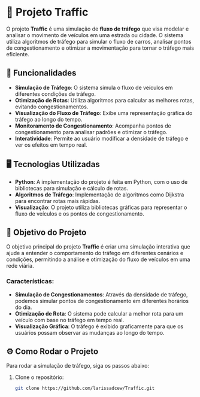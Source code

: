 # 🚗 Projeto Traffic

O projeto **Traffic** é uma simulação de **fluxo de tráfego** que visa modelar e analisar o movimento de veículos em uma estrada ou cidade. O sistema utiliza algoritmos de tráfego para simular o fluxo de carros, analisar pontos de congestionamento e otimizar a movimentação para tornar o tráfego mais eficiente.

## 🔧 Funcionalidades

- **Simulação de Tráfego**: O sistema simula o fluxo de veículos em diferentes condições de tráfego.
- **Otimização de Rotas**: Utiliza algoritmos para calcular as melhores rotas, evitando congestionamentos.
- **Visualização do Fluxo de Tráfego**: Exibe uma representação gráfica do tráfego ao longo do tempo.
- **Monitoramento de Congestionamento**: Acompanha pontos de congestionamento para analisar padrões e otimizar o tráfego.
- **Interatividade**: Permite ao usuário modificar a densidade de tráfego e ver os efeitos em tempo real.

## 🖥️ Tecnologias Utilizadas

- **Python**: A implementação do projeto é feita em Python, com o uso de bibliotecas para simulação e cálculo de rotas.
- **Algoritmos de Tráfego**: Implementação de algoritmos como Dijkstra para encontrar rotas mais rápidas.
- **Visualização**: O projeto utiliza bibliotecas gráficas para representar o fluxo de veículos e os pontos de congestionamento.
  
## 🎯 Objetivo do Projeto

O objetivo principal do projeto **Traffic** é criar uma simulação interativa que ajude a entender o comportamento do tráfego em diferentes cenários e condições, permitindo a análise e otimização do fluxo de veículos em uma rede viária.

### Características:

- **Simulação de Congestionamentos**: Através da densidade de tráfego, podemos simular pontos de congestionamento em diferentes horários do dia.
- **Otimização de Rota**: O sistema pode calcular a melhor rota para um veículo com base no tráfego em tempo real.
- **Visualização Gráfica**: O tráfego é exibido graficamente para que os usuários possam observar as mudanças ao longo do tempo.

## ⚙️ Como Rodar o Projeto

Para rodar a simulação de tráfego, siga os passos abaixo:

1. Clone o repositório:
   ```bash
   git clone https://github.com/larissadcew/Traffic.git
